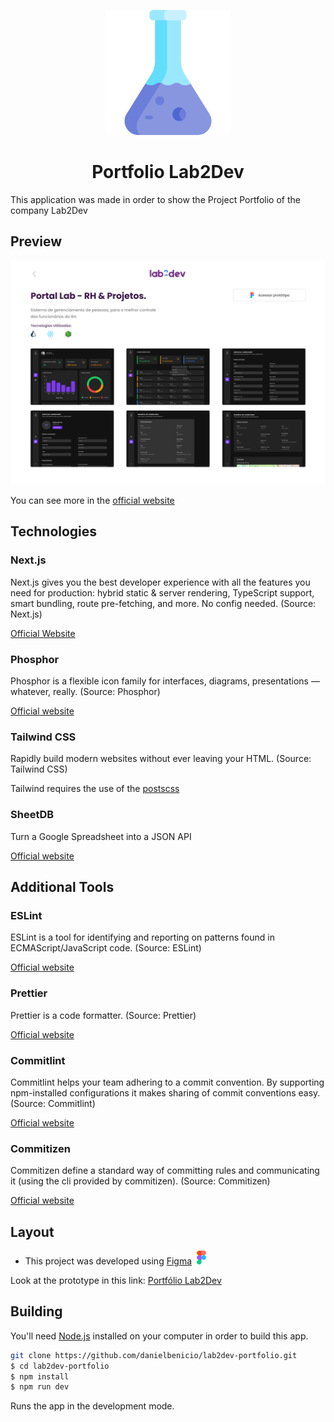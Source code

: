 <p align="center">
  <img src="./public/favicon.png" width="200" />
</p>

<h1 align="center">
  Portfolio Lab2Dev
</h1>

This application was made in order to show the Project Portfolio of the company Lab2Dev

## Preview
  <img  src="./.github/assets/project-information.png" >

  You can see more in the  [official website]( https://lab2dev-portfolio.vercel.app/)

## Technologies

### Next.js

Next.js gives you the best developer experience with all the features you need for production: hybrid static & server rendering, TypeScript support, smart bundling, route pre-fetching, and more. No config needed. (Source: Next.js)

[Official Website](https://nextjs.org/)

### Phosphor

Phosphor is a flexible icon family for interfaces, diagrams, presentations — whatever, really. (Source: Phosphor)

[Official website](https://phosphoricons.com/)

### Tailwind CSS

Rapidly build modern websites without ever leaving your HTML. (Source: Tailwind CSS)

Tailwind requires the use of the [postscss](https://postcss.org/)

### SheetDB

Turn a Google Spreadsheet into a JSON API

[Official website](https://sheetdb.io/)

## Additional Tools

### ESLint

ESLint is a tool for identifying and reporting on patterns found in ECMAScript/JavaScript code. (Source: ESLint)

[Official website](https://github.com/eslint/eslint)

### Prettier

Prettier is a code formatter. (Source: Prettier)

[Official website](https://prettier.io)

### Commitlint

Commitlint helps your team adhering to a commit convention. By supporting npm-installed configurations it makes sharing of commit conventions easy. (Source: Commitlint)

[Official website](https://commitlint.js.org)

### Commitizen

Commitizen define a standard way of committing rules and communicating it (using the cli provided by commitizen). (Source: Commitizen)

[Official website](https://commitizen-tools.github.io/commitizen/)

 ## Layout

- This project was developed using [Figma](https://www.figma.com/) <img alt="figma" width="22px" src="https://raw.githubusercontent.com/devicons/devicon/master/icons/figma/figma-original.svg" />

Look at the prototype in this link: [Portfólio Lab2Dev]( https://www.figma.com/file/z0Jp1zj8QXRSEhth2NGqc0/LabPortf%C3%B3lio?node-id=0%3A1)

## Building

You'll need [Node.js](https://nodejs.org) installed on your computer in order to build this app.

```bash
git clone https://github.com/danielbenicio/lab2dev-portfolio.git
$ cd lab2dev-portfolio
$ npm install
$ npm run dev
```

Runs the app in the development mode.<br/>


